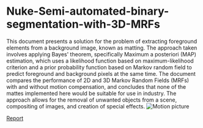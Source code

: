 # Nuke-Semi-automated-binary-segmentation-with-3D-MRFs
This document presents a solution for the problem of extracting foreground elements from a background image, known as matting. The approach taken involves applying Bayes' theorem, specifically Maximum a posteriori (MAP) estimation, which uses a likelihood function based on maximum-likelihood criterion and a prior probability function based on Markov random field to predict foreground and background pixels at the same time. The document compares the performance of 2D and 3D Markov Random Fields (MRFs) with and without motion compensation, and concludes that none of the mattes implemented here would be suitable for use in industry. The approach allows for the removal of unwanted objects from a scene, compositing of images, and creation of special effects.
![Motion picture](https://github.com/liamby/Nuke-Semi-automated-binary-segmentation-with-3D-MRFs/assets/60388361/799f0968-d749-41c6-863e-3c1b17dc0ed2)

[Report](https://github.com/liamby/Nuke-Semi-automated-binary-segmentation-with-3D-MRFs/files/12774951/Liam_Byrne_18326579_5C1_Report.pdf)
